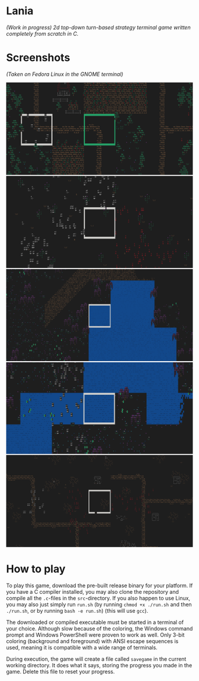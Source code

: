# Lania
*(Work in progress) 2d top-down turn-based strategy terminal game written completely from scratch in C.*

# Screenshots

*(Taken on Fedora Linux in the GNOME terminal)*

![Battle of Abil](./screenshots/battle_of_abil.png)
![Endless Desert](./screenshots/endless_desert.png)
![Enchanted Lake](./screenshots/enchanted_lake.png)
![Narrow River Fords](./screenshots/narrow_river_fords.png)
![Western Oasis](./screenshots/western_oasis.png)

# How to play

To play this game, download the pre-built release binary for your platform.
If you have a C compiler installed, you may also clone the repository and compile all the `.c`-files in the `src`-directory.
If you also happen to use Linux, you may also just simply run `run.sh` (by running `chmod +x ./run.sh` and then `./run.sh`, or by running `bash -e run.sh`) (this will use `gcc`).

The downloaded or compiled executable must be started in a terminal of your choice. Although slow because of the coloring, the Windows command prompt and Windows PowerShell were proven to work as well. Only 3-bit coloring (background and foreground) with ANSI escape sequences is used, meaning it is compatible with a wide range of terminals.

During execution, the game will create a file called `savegame` in the current working directory. It does what it says, storing the progress you made in the game. Delete this file to reset your progress.